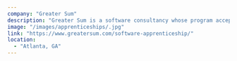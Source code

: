 ```yaml
---
company: "Greater Sum"
description: "Greater Sum is a software consultancy whose program accepts individuals with a wide range of experience."
image: "/images/apprenticeships/.jpg"
link: "https://www.greatersum.com/software-apprenticeship/"
location:
  - "Atlanta, GA"
---
```


